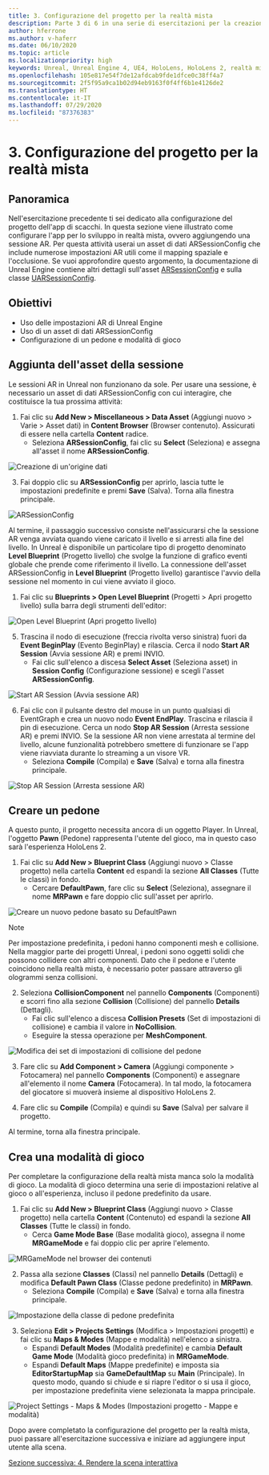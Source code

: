 ```yaml
---
title: 3. Configurazione del progetto per la realtà mista
description: Parte 3 di 6 in una serie di esercitazioni per la creazione di una semplice app di scacchi con Unreal Engine 4 e il plug-in UX Tools di Mixed Reality Toolkit
author: hferrone
ms.author: v-haferr
ms.date: 06/10/2020
ms.topic: article
ms.localizationpriority: high
keywords: Unreal, Unreal Engine 4, UE4, HoloLens, HoloLens 2, realtà mista, esercitazione, guida introduttiva, mrtk, uxt, UX Tools, documentazione
ms.openlocfilehash: 105e817e54f7de12afdcab9fde1dfce0c38ff4a7
ms.sourcegitcommit: 2f5f95a9ca1b02d94eb9163f0f4ff6b1e4126de2
ms.translationtype: HT
ms.contentlocale: it-IT
ms.lasthandoff: 07/29/2020
ms.locfileid: "87376383"
---
```

# <a name="3-setting-up-your-project-for-mixed-reality"></a>3. Configurazione del progetto per la realtà mista

## <a name="overview"></a>Panoramica

Nell'esercitazione precedente ti sei dedicato alla configurazione del progetto dell'app di scacchi. In questa sezione viene illustrato come configurare l'app per lo sviluppo in realtà mista, ovvero aggiungendo una sessione AR. Per questa attività userai un asset di dati ARSessionConfig che include numerose impostazioni AR utili come il mapping spaziale e l'occlusione. Se vuoi approfondire questo argomento, la documentazione di Unreal Engine contiene altri dettagli sull'asset [ARSessionConfig](https://docs.unrealengine.com/en-US/PythonAPI/class/ARSessionConfig.html) e sulla classe [UARSessionConfig](https://docs.unrealengine.com/en-US/API/Runtime/AugmentedReality/UARSessionConfig/index.html).

## <a name="objectives"></a>Obiettivi
* Uso delle impostazioni AR di Unreal Engine 
* Uso di un asset di dati ARSessionConfig
* Configurazione di un pedone e modalità di gioco

## <a name="adding-the-session-asset"></a>Aggiunta dell'asset della sessione
Le sessioni AR in Unreal non funzionano da sole. Per usare una sessione, è necessario un asset di dati ARSessionConfig con cui interagire, che costituisce la tua prossima attività:

1. Fai clic su **Add New > Miscellaneous > Data Asset** (Aggiungi nuovo > Varie > Asset dati) in **Content Browser** (Browser contenuto). Assicurati di essere nella cartella **Content** radice. 
    * Seleziona **ARSessionConfig**, fai clic su **Select** (Seleziona) e assegna all'asset il nome **ARSessionConfig**.

![Creazione di un'origine dati](images/unreal-uxt/3-createasset.PNG)

3. Fai doppio clic su **ARSessionConfig** per aprirlo, lascia tutte le impostazioni predefinite e premi **Save** (Salva). Torna alla finestra principale. 

![ARSessionConfig](images/unreal-uxt/3-arsessionconfig.PNG)

Al termine, il passaggio successivo consiste nell'assicurarsi che la sessione AR venga avviata quando viene caricato il livello e si arresti alla fine del livello. In Unreal è disponibile un particolare tipo di progetto denominato **Level Blueprint** (Progetto livello) che svolge la funzione di grafico eventi globale che prende come riferimento il livello. La connessione dell'asset ARSessionConfig in **Level Blueprint** (Progetto livello) garantisce l'avvio della sessione nel momento in cui viene avviato il gioco.

1. Fai clic su **Blueprints > Open Level Blueprint** (Progetti > Apri progetto livello) sulla barra degli strumenti dell'editor: 

![Open Level Blueprint (Apri progetto livello)](images/unreal-uxt/3-level-blueprint.PNG)

5. Trascina il nodo di esecuzione (freccia rivolta verso sinistra) fuori da **Event BeginPlay** (Evento BeginPlay) e rilascia. Cerca il nodo **Start AR Session** (Avvia sessione AR) e premi INVIO.  
    * Fai clic sull'elenco a discesa **Select Asset** (Seleziona asset) in **Session Config** (Configurazione sessione) e scegli l'asset **ARSessionConfig**. 

![Start AR Session (Avvia sessione AR)](images/unreal-uxt/3-start-ar-session.PNG)

6. Fai clic con il pulsante destro del mouse in un punto qualsiasi di EventGraph e crea un nuovo nodo **Event EndPlay**. Trascina e rilascia il pin di esecuzione. Cerca un nodo **Stop AR Session** (Arresta sessione AR) e premi INVIO. Se la sessione AR non viene arrestata al termine del livello, alcune funzionalità potrebbero smettere di funzionare se l'app viene riavviata durante lo streaming a un visore VR. 
    * Seleziona **Compile** (Compila) e **Save** (Salva) e torna alla finestra principale.

![Stop AR Session (Arresta sessione AR)](images/unreal-uxt/3-stoparsession.PNG)

## <a name="create-a-pawn"></a>Creare un pedone
A questo punto, il progetto necessita ancora di un oggetto Player. In Unreal, l'oggetto **Pawn** (Pedone) rappresenta l'utente del gioco, ma in questo caso sarà l'esperienza HoloLens 2.

1. Fai clic su **Add New > Blueprint Class** (Aggiungi nuovo > Classe progetto) nella cartella **Content** ed espandi la sezione **All Classes** (Tutte le classi) in fondo. 
    * Cercare **DefaultPawn**, fare clic su **Select** (Seleziona), assegnare il nome **MRPawn** e fare doppio clic sull'asset per aprirlo. 

![Creare un nuovo pedone basato su DefaultPawn](images/unreal-uxt/3-defaultpawn.PNG)

> [!NOTE]
> Per impostazione predefinita, i pedoni hanno componenti mesh e collisione. Nella maggior parte dei progetti Unreal, i pedoni sono oggetti solidi che possono collidere con altri componenti. Dato che il pedone e l'utente coincidono nella realtà mista, è necessario poter passare attraverso gli ologrammi senza collisioni. 

2. Seleziona **CollisionComponent** nel pannello **Components** (Componenti) e scorri fino alla sezione **Collision** (Collisione) del pannello **Details** (Dettagli). 
    * Fai clic sull'elenco a discesa **Collision Presets** (Set di impostazioni di collisione) e cambia il valore in **NoCollision**. 
    * Eseguire la stessa operazione per **MeshComponent**.

![Modifica dei set di impostazioni di collisione del pedone](images/unreal-uxt/3-nocollision.PNG)

3. Fare clic su **Add Component > Camera** (Aggiungi componente > Fotocamera) nel pannello **Components** (Componenti) e assegnare all'elemento il nome **Camera** (Fotocamera). In tal modo, la fotocamera del giocatore si muoverà insieme al dispositivo HoloLens 2.

4. Fare clic su **Compile** (Compila) e quindi su **Save** (Salva) per salvare il progetto.

Al termine, torna alla finestra principale.

## <a name="create-a-game-mode"></a>Crea una modalità di gioco
Per completare la configurazione della realtà mista manca solo la modalità di gioco. La modalità di gioco determina una serie di impostazioni relative al gioco o all'esperienza, incluso il pedone predefinito da usare.

1.  Fai clic su **Add New > Blueprint Class** (Aggiungi nuovo > Classe progetto) nella cartella **Content** (Contenuto) ed espandi la sezione **All Classes** (Tutte le classi) in fondo. 
    * Cerca **Game Mode Base** (Base modalità gioco), assegna il nome **MRGameMode** e fai doppio clic per aprire l'elemento. 

![MRGameMode nel browser dei contenuti](images/unreal-uxt/3-gamemode.PNG)

2.  Passa alla sezione **Classes** (Classi) nel pannello **Details** (Dettagli) e modifica **Default Pawn Class** (Classe pedone predefinito) in **MRPawn**. 
    * Seleziona **Compile** (Compila) e **Save** (Salva) e torna alla finestra principale. 

![Impostazione della classe di pedone predefinita](images/unreal-uxt/3-setpawn.PNG)

3.  Seleziona **Edit > Projects Settings** (Modifica > Impostazioni progetti) e fai clic su **Maps & Modes** (Mappe e modalità) nell'elenco a sinistra. 
    * Espandi **Default Modes** (Modalità predefinite) e cambia **Default Game Mode** (Modalità gioco predefinita) in **MRGameMode**. 
    * Espandi **Default Maps** (Mappe predefinite) e imposta sia **EditorStartupMap** sia **GameDefaultMap** su **Main** (Principale). In questo modo, quando si chiude e si riapre l'editor o si usa il gioco, per impostazione predefinita viene selezionata la mappa principale.

![Project Settings - Maps & Modes (Impostazioni progetto - Mappe e modalità)](images/unreal-uxt/3-mapsandmodes.PNG)

Dopo avere completato la configurazione del progetto per la realtà mista, puoi passare all'esercitazione successiva e iniziare ad aggiungere input utente alla scena. 

[Sezione successiva: 4. Rendere la scena interattiva](unreal-uxt-ch4.md)